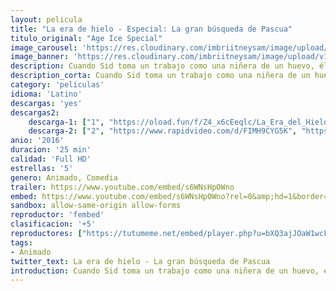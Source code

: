 ```yaml
---
layout: pelicula
title: "La era de hielo - Especial: La gran búsqueda de Pascua"
titulo_original: "Age Ice Special"
image_carousel: 'https://res.cloudinary.com/imbriitneysam/image/upload/v1543537398/pascuas-poster-min.jpg'
image_banner: 'https://res.cloudinary.com/imbriitneysam/image/upload/v1543537399/pascua-banner-min.jpg'
description: Cuando Sid toma un trabajo como una niñera de un huevo, él es inconsciente que un viejo enemigo tiene sus propios planes. Las travesuras conducen a la primera búsqueda de huevos y la creación de las tradiciones populares de Pascua.
description_corta: Cuando Sid toma un trabajo como una niñera de un huevo, él es inconsciente que un viejo enemigo tiene sus propios planes. Las travesuras conducen a la primera búsqueda de huevos y la creación de las tradiciones populares de Pascua....
category: 'peliculas'
idioma: 'Latino'
descargas: 'yes'
descargas2:
    descarga-1: ["1", "https://oload.fun/f/Z4_x6cEeqlc/La_Era_del_Hielo__La_Gran_Huevo_Aventura_%282016%29_.MP4.mp4", "https://www.google.com/s2/favicons?domain=openload.co","OpenLoad","https://res.cloudinary.com/imbriitneysam/image/upload/v1541473684/mexico.png", "Latino", "Full HD"]
    descarga-2: ["2", "https://www.rapidvideo.com/d/FIMH9CYG5K", "https://www.google.com/s2/favicons?domain=www.rapidvideo.com","RapidVideo","https://res.cloudinary.com/imbriitneysam/image/upload/v1541473684/mexico.png", "Latino", "Full HD"]
anio: '2016'
duracion: '25 min'
calidad: 'Full HD'
estrellas: '5'
genero: Animado, Comedia
trailer: https://www.youtube.com/embed/s6WNsHpOWno
embed: https://www.youtube.com/embed/s6WNsHpOWno?rel=0&amp;hd=1&border=0&wmode=opaque&enablejsapi=1&modestbranding=1&controls=1&showinfo=1
sandbox: allow-same-origin allow-forms
reproductor: 'fembed'
clasificacion: '+5'
reproductores: ["https://tutumeme.net/embed/player.php?u=bXQ3ajJOaW1wcFRGcEs2VW5XRGExTlRPMytmUnc3bHVwcWhoenVIUjI5SHF5TlNwc0taaG1jN2gwZHZSNTlIRHVhV2tZWitkNUtDVDNOL1ZvYW1rYjJSam5LYWM"]
tags:
- Animado
twitter_text: La era de hielo - La gran búsqueda de Pascua
introduction: Cuando Sid toma un trabajo como una niñera de un huevo, él es inconsciente que un viejo enemigo tiene sus propios planes. Las travesuras conducen a la primera búsqueda de huevos y la creación de las tradiciones populares de Pascua.
---
```












